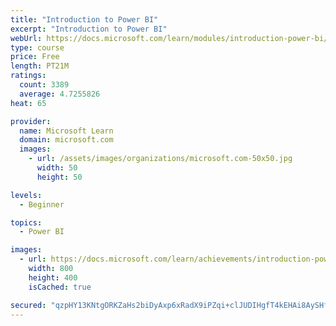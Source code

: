 ```yaml
---
title: "Introduction to Power BI"
excerpt: "Introduction to Power BI"
webUrl: https://docs.microsoft.com/learn/modules/introduction-power-bi/
type: course
price: Free
length: PT21M
ratings:
  count: 3389
  average: 4.7255826
heat: 65

provider:
  name: Microsoft Learn
  domain: microsoft.com
  images:
    - url: /assets/images/organizations/microsoft.com-50x50.jpg
      width: 50
      height: 50

levels:
  - Beginner

topics:
  - Power BI

images:
  - url: https://docs.microsoft.com/learn/achievements/introduction-power-bi-social.png
    width: 800
    height: 400
    isCached: true

secured: "qzpHY13KNtgORKZaHs2biDyAxp6xRadX9iPZqi+clJUDIHgfT4kEHAi8AySHfN4idlgxxc+Wyj2egifx5t4+eQ/aJ9yx7OwXSbksOt6M6GAyJZvRY1tHjZwbWI2KFRvTHDWp6dvgvPnxraaVVNqkyroemDQL3E2cFkDqE226sNxL+APi5nlfFA/mRanu93kNE9Ce39T9Vo7m7R1WpQjNUPB/UYT1wHFdvTISHpOa19izGjoWsgbX970bsmxJuQ+lbnAQ1IhHPhpw/3AC5kTisHwJFuNq5ICobYqoxpfRay80DVqnQK5zuQuhNRssBWUYsSgUL2T+FGKcsL9Mg4nt+mhxLoAH8r8c6v0hgKPMCxvFAgvGSShCQFDHPd+hEK3ctgpeJbTf7SzwOmHgSD2XVnYLsAuC/ZLjbk5Nk+/YjfI=;WFFoO3XNUOkCDvD35ouR5w=="
---
```


